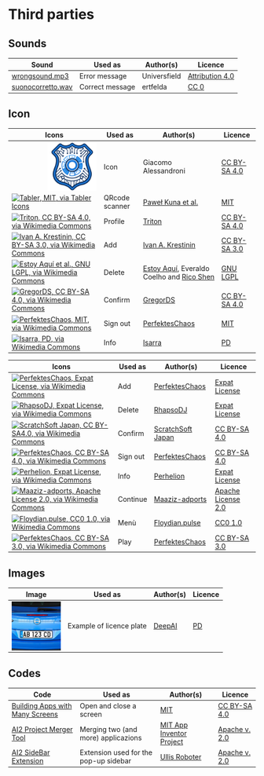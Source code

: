 # Third parties

## Sounds

| Sound | Used as | Author(s) | Licence |
| ----- | ------- | --------- | ------- |
| [wrongsound.mp3](https://freesound.org/s/730120/) | Error message | Universfield | [Attribution 4.0](https://creativecommons.org/licenses/by/4.0/) | si |
| [suonocorretto.wav](https://freesound.org/s/243701/) | Correct message |ertfelda | [CC 0](https://creativecommons.org/publicdomain/zero/1.0/) | si |

## Icon

| Icons | Used as | Author(s) | Licence |
| ----- | ------- | --------- | ------- |
| <a href="../code/qrcode/logo.svg"><img align="right" width="100" height="100" alt="GNU General Public License v. 3" src="../code/qrcode/logo.svg"></a> | Icon | Giacomo Alessandroni | [CC BY-SA 4.0](https://creativecommons.org/licenses/by-sa/4.0/) |
| [![Tabler, MIT, via Tabler Icons](https://upload.wikimedia.org/wikipedia/commons/thumb/3/35/Tabler-icons_qrcode.svg/100px-Tabler-icons_qrcode.svg.png)](https://tabler.io/icons/icon/qrcode) | QRcode scanner |  [Paweł Kuna et al.](https://github.com/tabler/tabler-icons) | [MIT](https://github.com/aws/mit-0) |
| [![Triton, CC BY-SA 4.0, via Wikimedia Commons](https://upload.wikimedia.org/wikipedia/commons/thumb/c/c0/Icone_wikipedia_RC_patrol_n.svg/100px-Icone_wikipedia_RC_patrol_n.svg.png)](https://commons.wikimedia.org/wiki/File:Icone_wikipedia_RC_patrol_n.svg) | Profile | [Triton](https://commons.wikimedia.org/wiki/User:Triton) | [CC BY-SA 4.0](https://creativecommons.org/licenses/by-sa/4.0/) |
| [![Ivan A. Krestinin, CC BY-SA 3.0, via Wikimedia Commons](https://upload.wikimedia.org/wikipedia/commons/thumb/c/c7/Pictogram_plus_blue.svg/100px-Pictogram_plus_blue.svg.png)](https://commons.wikimedia.org/wiki/File:Pictogram_plus_blue.svg) | Add | [Ivan A. Krestinin](https://commons.wikimedia.org/wiki/User_talk:Ivan_A._Krestinin) | [CC BY-SA 3.0](https://creativecommons.org/licenses/by-sa/3.0/) |
| [![Estoy Aquí et al., GNU LGPL, via Wikimedia Commons](https://upload.wikimedia.org/wikipedia/commons/thumb/9/99/Crystal_128_error.svg/100px-Crystal_128_error.svg.png)](https://commons.wikimedia.org/wiki/File:Crystal_128_error.svg) | Delete | [Estoy Aquí](https://commons.wikimedia.org/wiki/User:Estoy_Aquí), Everaldo Coelho and [Rico Shen](https://commons.wikimedia.org/wiki/User:BrockF5) | [GNU LGPL](https://www.gnu.org/licenses/lgpl-3.0.html) |
| [![GregorDS, CC BY-SA 4.0, via Wikimedia Commons](https://upload.wikimedia.org/wikipedia/commons/thumb/d/d0/CrystalClearActionApply.svg/100px-CrystalClearActionApply.svg.png)](https://commons.wikimedia.org/wiki/File:CrystalClearActionApply.svg) | Confirm | [GregorDS](https://commons.wikimedia.org/wiki/User:GregorDS) | [CC BY-SA 4.0](https://creativecommons.org/licenses/by-sa/4.0/) |
| [![PerfektesChaos, MIT, via Wikimedia Commons](https://upload.wikimedia.org/wikipedia/commons/thumb/3/3b/OOjs_UI_icon_logOut-ltr-progressive.svg/100px-OOjs_UI_icon_logOut-ltr-progressive.svg.png)](https://commons.wikimedia.org/wiki/File:OOjs_UI_icon_logOut-ltr-progressive.svg) | Sign out | [PerfektesChaos](https://commons.wikimedia.org/wiki/User:PerfektesChaos) | [MIT](https://github.com/aws/mit-0) |  
| [![Isarra, PD, via Wikimedia Commons](https://upload.wikimedia.org/wikipedia/commons/thumb/1/11/Blue_question_mark_icon.svg/100px-Blue_question_mark_icon.svg.png)](https://commons.wikimedia.org/wiki/File:Blue_question_mark_icon.svg) | Info | [Isarra](https://commons.wikimedia.org/wiki/User:Isarra) | [PD](https://creativecommons.org/public-domain/) |



| Icons | Used as | Author(s) | Licence |
| ----- | ------- | --------- | ------- |
| [![PerfektesChaos, Expat License, via Wikimedia Commons](https://upload.wikimedia.org/wikipedia/commons/thumb/0/06/OOjs_UI_icon_add.svg/100px-OOjs_UI_icon_add.svg.png)](https://commons.wikimedia.org/wiki/File:OOjs_UI_icon_add.svg) | Add | [PerfektesChaos](https://commons.wikimedia.org/wiki/User:PerfektesChaos) | [Expat License](https://commons.wikimedia.org/wiki/Category:Expat/MIT_License) |
| [![RhapsoDJ, Expat License, via Wikimedia Commons](https://upload.wikimedia.org/wikipedia/commons/thumb/9/9a/Icons8_flat_delete.svg/100px-Icons8_flat_delete.svg.png)](https://commons.wikimedia.org/wiki/File:Icons8_flat_delete.svg) | Delete | [RhapsoDJ](https://commons.wikimedia.org/wiki/User:RhapsoDJ) | [Expat License](https://commons.wikimedia.org/wiki/Category:Expat/MIT_License) |
| [![ScratchSoft Japan, CC BY-SA4.0, via Wikimedia Commons](https://upload.wikimedia.org/wikipedia/commons/thumb/2/25/Build_list_bullet_leaked.svg/100px-Build_list_bullet_leaked.svg.png)](https://commons.wikimedia.org/wiki/File:Build_list_bullet_leaked.svg) | Confirm | [ScratchSoft Japan](https://commons.wikimedia.org/wiki/User_talk:ScratchSoft_Japan) | [CC BY-SA 4.0](https://creativecommons.org/licenses/by-sa/4.0/) |
| [![PerfektesChaos, CC BY-SA 4.0, via Wikimedia Commons](https://upload.wikimedia.org/wikipedia/commons/thumb/8/8a/OOjs_UI_icon_logOut-ltr.svg/100px-OOjs_UI_icon_logOut-ltr.svg.png)](https://commons.wikimedia.org/wiki/File:OOjs_UI_icon_logOut-ltr.svg) | Sign out | [PerfektesChaos](https://commons.wikimedia.org/wiki/User:PerfektesChaos) | [CC BY-SA 4.0](https://creativecommons.org/licenses/by-sa/4.0/) |
| [![Perhelion, Expat License, via Wikimedia Commons](https://upload.wikimedia.org/wikipedia/commons/thumb/f/fd/OOjs_UI_icon_helpNotice-ltr.svg/100px-OOjs_UI_icon_helpNotice-ltr.svg.png)](https://commons.wikimedia.org/wiki/File:OOjs_UI_icon_helpNotice-ltr.svg) | Info | [Perhelion](https://commons.wikimedia.org/wiki/User:Perhelion) | [Expat License](https://commons.wikimedia.org/wiki/Category:Expat/MIT_License) |
| [![Maaziz-adports, Apache License 2.0, via Wikimedia Commons](https://upload.wikimedia.org/wikipedia/commons/thumb/9/95/Arrow-right-double-fill.svg/100px-Arrow-right-double-fill.svg.png)](https://commons.wikimedia.org/wiki/File:Arrow-right-double-fill.svg) | Continue | [Maaziz-adports](https://commons.wikimedia.org/w/index.php?title=User:Maaziz-adports&action=edit&redlink=1) | [Apache License 2.0](https://en.wikipedia.org/wiki/Apache_License) |
| [![Floydian.pulse, CC0 1.0, via Wikimedia Commons](https://upload.wikimedia.org/wikipedia/commons/thumb/8/81/Hamburger-.svg/100px-Hamburger-.svg.png)](https://commons.wikimedia.org/wiki/File:Hamburger-.svg) | Menù | [Floydian.pulse](https://commons.wikimedia.org/w/index.php?title=User:Floydian.pulse&action=edit&redlink=1) | [CC0 1.0](https://creativecommons.org/publicdomain/zero/1.0/deed.en) |
| [![PerfektesChaos, CC BY-SA 3.0, via Wikimedia Commons](https://upload.wikimedia.org/wikipedia/commons/thumb/6/64/OOjs_UI_icon_play-ltr.svg/100px-OOjs_UI_icon_play-ltr.svg.png)](https://commons.wikimedia.org/wiki/File:OOjs_UI_icon_play-ltr.svg) | Play | [PerfektesChaos](https://commons.wikimedia.org/wiki/User:PerfektesChaos) | [CC BY-SA 3.0](https://creativecommons.org/licenses/by-sa/3.0/deed.en) |

## Images
| Image | Used as | Author(s) | Licence |
| ----- | ------- | --------- | ------- |
| <a href="../code/images/plate_AB123CD.jpg"><img align="right" width="100" height="100" alt="GNU General Public License v. 3" src="../code/images/plate_AB123CD.jpg"></a> | Example of licence plate | [DeepAI](https://deepai.org/) | [PD](https://deepai.org/terms-of-service/terms-of-service) |  

## Codes

| Code | Used as | Author(s) | Licence |
| ----- | ------- | -------- | ------- |
| [Building Apps with Many Screens](https://ai2.appinventor.mit.edu/reference/other/manyscreens.html) | Open and close a screen | [MIT](https://web.mit.edu/) | [CC BY-SA 4.0](https://creativecommons.org/licenses/by-sa/4.0/) |
| [AI2 Project Merger Tool](https://github.com/mit-cml/appinventor-sources/raw/refs/heads/master/appinventor/aimerger/AI2MergerApp.jar) | Merging two (and more) applicazions | [ MIT App Inventor Project](https://github.com/mit-cml) | [Apache v. 2.0](https://www.apache.org/licenses/LICENSE-2.0) |
|[AI2 SideBar Extension](https://ullisroboterseite.de/android-AI2-SideBar-en.html) | Extension used for the pop-up sidebar | [Ullis Roboter](https://ullisroboterseite.de/index.html) | [Apache v. 2.0](https://www.apache.org/licenses/LICENSE-2.0)
